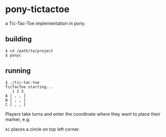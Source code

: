 # pony-tictactoe

a Tic-Tac-Toe implementation in pony.

## building

```
$ cd /path/to/project
$ ponyc
```

## running

```
$ ./tic-tac-toe
TicTacToe starting...
   1 2 3
A [ , , ]
B [ , , ]
C [ , , ]
```

Players take turns and enter the coordinate where they want to place their marker, e.g.

`A1` places a circle on top left corner.
